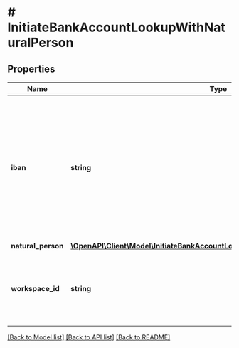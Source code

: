 # # InitiateBankAccountLookupWithNaturalPerson

## Properties

Name | Type | Description | Notes
------------ | ------------- | ------------- | -------------
**iban** | **string** | The International Bank Account Number (IBAN) to verify. The IBAN must be a valid IBAN starting with \&quot;FR\&quot;. The IBAN must belong to a bank that is a member of the SEPAmail DIAMOND network. |
**natural_person** | [**\OpenAPI\Client\Model\InitiateBankAccountLookupWithNaturalPersonNaturalPerson**](InitiateBankAccountLookupWithNaturalPersonNaturalPerson.md) |  | [optional]
**workspace_id** | **string** | Scopes the verification to a specific workspace. Defaults to the default workspace if not specified. | [optional]

[[Back to Model list]](../../README.md#models) [[Back to API list]](../../README.md#endpoints) [[Back to README]](../../README.md)
